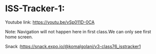 # ISS-Tracker-1:

Youtube link: https://youtu.be/vSp011D-0CA

Note: Navigation will not happen here in first class.We can only see first home screen.

Snack :https://snack.expo.io/@komalgolani/v3-class76_isstracker1
